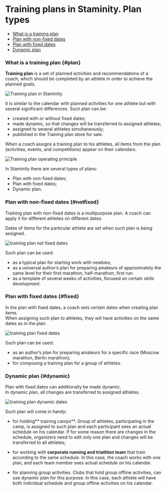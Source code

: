 # Training plans in Staminity. Plan types

* [What is a training plan](#plan)
* [Plan with non-fixed dates](#notfixed)
* [Plan with fixed dates](#fixed)
* [Dynamic plan](#dynamic)

### What is a training plan {#plan}

**Training plan** is a set of planned activities and recommendations of a coach, which should be completed by an athlete in order to achieve the planned goals.

![Training plan in Staminity](https://264710.selcdn.ru/assets/images/methodology/training-plan-builder.png)

It is similar to the calendar with planned activities for one athlete but with several significant differences. Such plan can be:

* created with or without fixed dates;
* made dynamic, so that changes will be transferred to assigned athletes;
* assigned to several athletes simultaneously;
* published in the Training plan store for sale. 

When a coach assigns a training plan to his athletes, all items from the plan \(activities, events, and competitions\) appear on their calendars.

![Training plan operating principle](https://264710.selcdn.ru/assets/images/_new/methodology/training-plan-scheme.png)

In Staminity there are several types of plans:

* Plan with non-fixed dates;
* Plan with fixed dates;
* Dynamic plan.

### Plan with non-fixed dates {#notfixed}

Training plan with non-fixed dates is a multipurpose plan. A coach can apply it for different athletes on different dates.

Dates of items for the particular athlete are set when such plan is being assigned.

![training plan not fixed dates](https://264710.selcdn.ru/assets/images/_new/methodology/tp-not-fixed-dates.gif)

Such plan can be used:

* as a typical plan for starting work with newbies; 
* as a universal author’s plan for preparing amateurs of approximately the same level for their first marathon, half-marathon, first run.  
* as a template of several weeks of activities, focused on certain skills development.

### Plan with fixed dates {#fixed}

In the plan with fixed dates, a coach sets certain dates when creating plan items.  
When assigning such plan to athletes, they will have activities on the same dates as in the plan.

![training plan fixed dates](https://264710.selcdn.ru/assets/images/_new/methodology/tp-fixed-dates.gif)

Such plan can be used:

* as an author’s plan for preparing amateurs for a specific race \(Moscow marathon, Berlin marathon\);
* for composing a training plan for a group of athletes. 

### Dynamic plan {#dynamic}

Plan with fixed dates can additionally be made dynamic.  
In dynamic plan, all changes are transferred to assigned athletes.

![training plan dynamic dates](https://264710.selcdn.ru/assets/images/_new/methodology/tp-fixed-dynamic.gif)

Such plan will come in handy:

* for holding** training camps**. Group of athletes, participating in the camp, is assigned to such plan and each participant sees an actual schedule on his calendar. If for some reason there are changes in the schedule, organizers need to edit only one plan and changes will be transferred to all athletes;

* for working with **corporate running and triathlon team** that train according to the same schedule. In this case, the coach works with one plan, and each team member sees actual schedule on his calendar.

* for planning group activities. Clubs that hold group offline activities, can use dynamic plan for this purpose. In this case, each athlete will have both individual schedule and group offline activities on his calendar.




